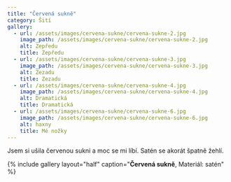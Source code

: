 ```yaml
---
title: "Červená sukně"
category: Šití
gallery:
  - url: /assets/images/cervena-sukne/cervena-sukne-2.jpg
    image_path: /assets/images/cervena-sukne/cervena-sukne-2.jpg
    alt: Zepředu
    title: Zepředu
  - url: /assets/images/cervena-sukne/cervena-sukne-3.jpg
    image_path: /assets/images/cervena-sukne/cervena-sukne-3.jpg
    alt: Zezadu
    title: Zezadu
  - url: /assets/images/cervena-sukne/cervena-sukne-4.jpg
    image_path: /assets/images/cervena-sukne/cervena-sukne-4.jpg
    alt: Dramatická
    title: Dramatická
  - url: /assets/images/cervena-sukne/cervena-sukne-6.jpg
    image_path: /assets/images/cervena-sukne/cervena-sukne-6.jpg
    alt: haxny
    title: Mé nožky
---
```


Jsem si ušila červenou sukni a moc se mi líbí. Satén se akorát špatně žehlí.

{% include gallery
    layout="half"
    caption="**Červená sukně**, Materiál: satén"
%}

